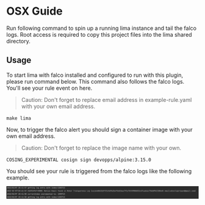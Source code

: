 # OSX Guide

Run following command to spin up a running lima instance and tail the falco logs. Root access is required to copy this
project files into the lima shared directory.

## Usage

To start lima with falco installed and configured to run with this plugin, please run command below. This command also
follows the falco logs. You'll see your rule event on here.

> Caution: Don't forget to replace email address in example-rule.yaml with your own email address.

```shell
make lima
```

Now, to trigger the falco alert you should sign a container image with your own email address.

> Caution: Don't forget to replace the image name with your own.

```shell
COSING_EXPERIMENTAL cosign sign devopps/alpine:3.15.0
```

You should see your rule is triggered from the falco logs like the following example.

![falco_alert](./images/falco-alert.png)
